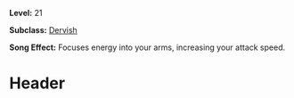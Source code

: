 <!-- TITLE: Song: Blinding Speed -->
<!-- SUBTITLE:  -->

**Level:** 21

**Subclass:** [Dervish](dervish)

**Song Effect:** Focuses energy into your arms, increasing your attack speed.

# Header